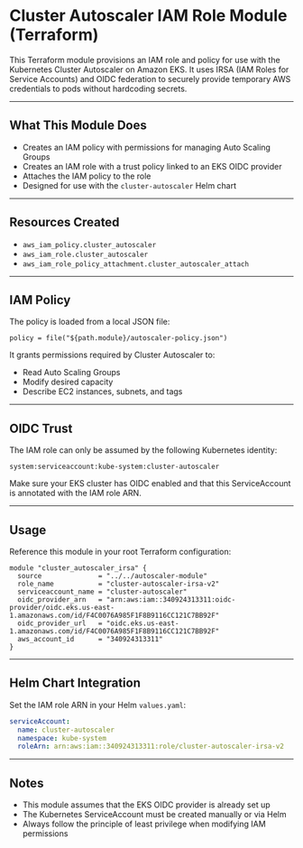# Cluster Autoscaler IAM Role Module (Terraform)

This Terraform module provisions an IAM role and policy for use with the Kubernetes Cluster Autoscaler on Amazon EKS. It uses IRSA (IAM Roles for Service Accounts) and OIDC federation to securely provide temporary AWS credentials to pods without hardcoding secrets.

---

## What This Module Does

- Creates an IAM policy with permissions for managing Auto Scaling Groups
- Creates an IAM role with a trust policy linked to an EKS OIDC provider
- Attaches the IAM policy to the role
- Designed for use with the `cluster-autoscaler` Helm chart

---

## Resources Created

- `aws_iam_policy.cluster_autoscaler`
- `aws_iam_role.cluster_autoscaler`
- `aws_iam_role_policy_attachment.cluster_autoscaler_attach`

---

## IAM Policy

The policy is loaded from a local JSON file:

```hcl
policy = file("${path.module}/autoscaler-policy.json")
```

It grants permissions required by Cluster Autoscaler to:

- Read Auto Scaling Groups
- Modify desired capacity
- Describe EC2 instances, subnets, and tags

---

## OIDC Trust

The IAM role can only be assumed by the following Kubernetes identity:

```
system:serviceaccount:kube-system:cluster-autoscaler
```

Make sure your EKS cluster has OIDC enabled and that this ServiceAccount is annotated with the IAM role ARN.

---

## Usage

Reference this module in your root Terraform configuration:

```hcl
module "cluster_autoscaler_irsa" {
  source              = "../../autoscaler-module"
  role_name           = "cluster-autoscaler-irsa-v2"
  serviceaccount_name = "cluster-autoscaler"
  oidc_provider_arn   = "arn:aws:iam::340924313311:oidc-provider/oidc.eks.us-east-1.amazonaws.com/id/F4C0076A985F1F8B9116CC121C7BB92F"
  oidc_provider_url   = "oidc.eks.us-east-1.amazonaws.com/id/F4C0076A985F1F8B9116CC121C7BB92F"
  aws_account_id      = "340924313311"
}
```

---

## Helm Chart Integration

Set the IAM role ARN in your Helm `values.yaml`:

```yaml
serviceAccount:
  name: cluster-autoscaler
  namespace: kube-system
  roleArn: arn:aws:iam::340924313311:role/cluster-autoscaler-irsa-v2
```

---

## Notes

- This module assumes that the EKS OIDC provider is already set up
- The Kubernetes ServiceAccount must be created manually or via Helm
- Always follow the principle of least privilege when modifying IAM permissions
